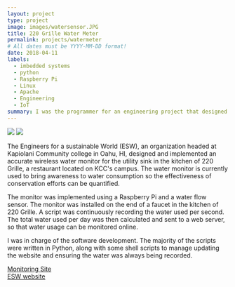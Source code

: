 ```yaml
---
layout: project
type: project
image: images/watersensor.JPG
title: 220 Grille Water Meter
permalink: projects/watermeter
# All dates must be YYYY-MM-DD format!
date: 2018-04-11
labels:
  - imbedded systems
  - python
  - Raspberry Pi
  - Linux
  - Apache
  - Engineering
  - IoT
summary: I was the programmer for an engineering project that designed a water monitoring device used at the restaurant 220 Grille.
---
```


<img class="ui image" src="https://willpost1292.github.io/images/watersensor.JPG">
<img class="ui image" src="https://willpost1292.github.io/images/water-consumption.png">

The Engineers for a sustainable World (ESW), an organization headed at Kapiolani Community college in Oahu, HI, designed and implemented an accurate wireless water monitor for the utility sink in the kitchen of 220 Grille, a restaurant located on KCC's campus. The water monitor is currently used to bring awareness to water consumption so the effectiveness of conservation efforts can be quantified.

The monitor was implemented using a Raspberry Pi and a water flow sensor. The monitor was installed on the end of a faucet in the kitchen of 220 Grille. A script was continuously recording the water used per second. The total water used per day was then calculated and sent to a web server, so that water usage can be monitored online. 


I was in charge of the software development. The majority of the scripts were written in Python, along with some shell scripts to manage updating the website and ensuring the water was always being recorded.

<a href="http://166.122.10.147/~chris/"> Monitoring Site<br>
  <a href="http://eswkcc.wordpress.com"> ESW website </a>
